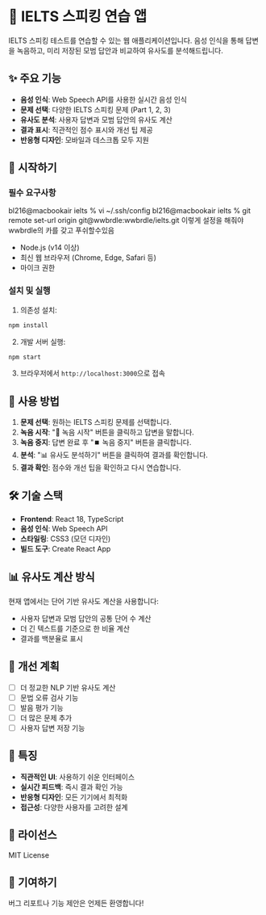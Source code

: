 # 🎤 IELTS 스피킹 연습 앱

IELTS 스피킹 테스트를 연습할 수 있는 웹 애플리케이션입니다. 음성 인식을 통해 답변을 녹음하고, 미리 저장된 모범 답안과 비교하여 유사도를 분석해드립니다.

## ✨ 주요 기능

- **음성 인식**: Web Speech API를 사용한 실시간 음성 인식
- **문제 선택**: 다양한 IELTS 스피킹 문제 (Part 1, 2, 3)
- **유사도 분석**: 사용자 답변과 모범 답안의 유사도 계산
- **결과 표시**: 직관적인 점수 표시와 개선 팁 제공
- **반응형 디자인**: 모바일과 데스크톱 모두 지원

## 🚀 시작하기

### 필수 요구사항

bl216@macbookair ielts % vi ~/.ssh/config
bl216@macbookair ielts % git remote set-url origin git@wwbrdle:wwbrdle/ielts.git
이렇게 설정을 해줘야 wwbrdle의 카를 갖고 푸쉬할수있음

- Node.js (v14 이상)
- 최신 웹 브라우저 (Chrome, Edge, Safari 등)
- 마이크 권한

### 설치 및 실행

1. 의존성 설치:
```bash
npm install
```

2. 개발 서버 실행:
```bash
npm start
```

3. 브라우저에서 `http://localhost:3000`으로 접속

## 📱 사용 방법

1. **문제 선택**: 원하는 IELTS 스피킹 문제를 선택합니다.
2. **녹음 시작**: "🎤 녹음 시작" 버튼을 클릭하고 답변을 말합니다.
3. **녹음 중지**: 답변 완료 후 "⏹️ 녹음 중지" 버튼을 클릭합니다.
4. **분석**: "📊 유사도 분석하기" 버튼을 클릭하여 결과를 확인합니다.
5. **결과 확인**: 점수와 개선 팁을 확인하고 다시 연습합니다.

## 🛠️ 기술 스택

- **Frontend**: React 18, TypeScript
- **음성 인식**: Web Speech API
- **스타일링**: CSS3 (모던 디자인)
- **빌드 도구**: Create React App

## 📊 유사도 계산 방식

현재 앱에서는 단어 기반 유사도 계산을 사용합니다:
- 사용자 답변과 모범 답안의 공통 단어 수 계산
- 더 긴 텍스트를 기준으로 한 비율 계산
- 결과를 백분율로 표시

## 🔧 개선 계획

- [ ] 더 정교한 NLP 기반 유사도 계산
- [ ] 문법 오류 검사 기능
- [ ] 발음 평가 기능
- [ ] 더 많은 문제 추가
- [ ] 사용자 답변 저장 기능

## 🌟 특징

- **직관적인 UI**: 사용하기 쉬운 인터페이스
- **실시간 피드백**: 즉시 결과 확인 가능
- **반응형 디자인**: 모든 기기에서 최적화
- **접근성**: 다양한 사용자를 고려한 설계

## 📄 라이선스

MIT License

## 🤝 기여하기

버그 리포트나 기능 제안은 언제든 환영합니다!
